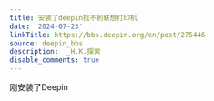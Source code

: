 ```yaml
---
title: 安装了deepin找不到联想打印机
date: '2024-07-23'
linkTitle: https://bbs.deepin.org/en/post/275446
source: deepin_bbs
description:  _H.K.探索 
disable_comments: true
---
```

刚安装了Deepin
